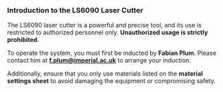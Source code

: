 ### Introduction to the LS6090 Laser Cutter

The LS6090 laser cutter is a powerful and precise tool, and its use is restricted to authorized personnel only. **Unauthorized usage is strictly prohibited**. 

To operate the system, you must first be inducted by **Fabian Plum**. Please contact him at **f.plum@imperial.ac.uk** to arrange your induction.

Additionally, ensure that you only use materials listed on the **material settings sheet** to avoid damaging the equipment or compromising safety.
